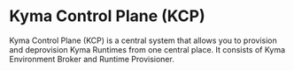 # Kyma Control Plane (KCP)

Kyma Control Plane (KCP) is a central system that allows you to provision and deprovision Kyma Runtimes from one central place. It consists of Kyma Environment Broker and Runtime Provisioner.
